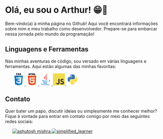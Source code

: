 <!--
**ArthDias/ArthDias** is a ✨ _special_ ✨ repository because its `README.md` (this file) appears on your GitHub profile.

Here are some ideas to get you started:

- 🔭 I’m currently working on ...
- 🌱 I’m currently learning ...
- 👯 I’m looking to collaborate on ...
- 🤔 I’m looking for help with ...
- 💬 Ask me about ...
- 📫 How to reach me: ...
- 😄 Pronouns: ...
- ⚡ Fun fact: ...
-->
  <h1>Olá, eu sou o Arthur! 😁👋</h1>
  <p>Bem-vindo(a) à minha página no Github! Aqui você encontrará informações sobre mim e meu trabalho como desenvolvedor. Prepare-se para embarcar nessa jornada pelo mundo da programação!</p>
  <h2>Linguagens e Ferramentas</h2>
  <p>Nas minhas aventuras de código, sou versado em várias linguagens e ferramentas. Aqui estão algumas das minhas favoritas:</p>
  <ul>
    <p align="left">
      <a href="" target="_blank" rel="noreferrer">
        <img src="https://raw.githubusercontent.com/devicons/devicon/master/icons/css3/css3-original-wordmark.svg" alt="css3" width="40" height="40"/>
      </a>
      <a href="" target="_blank" rel="noreferrer">
        <img src="https://raw.githubusercontent.com/devicons/devicon/master/icons/html5/html5-original-wordmark.svg" alt="html5" width="40" height="40"/>
      </a>
      <a href="https://www.java.com" target="_blank" rel="noreferrer">
        <img src="https://raw.githubusercontent.com/devicons/devicon/master/icons/java/java-original.svg" alt="java" width="40" height="40"/>
      </a>
      <a href="https://developer.mozilla.org/en-US/docs/Web/JavaScript" target="_blank" rel="noreferrer">
        <img src="https://raw.githubusercontent.com/devicons/devicon/master/icons/javascript/javascript-original.svg" alt="javascript" width="40" height="40"/>
      </a>
      <a href="https://www.python.org" target="_blank" rel="noreferrer">
        <img src="https://raw.githubusercontent.com/devicons/devicon/master/icons/python/python-original.svg" alt="python" width="40" height="40"/>
      </a>
    </p>
  </ul>
  <h2>Contato</h2>
  <p>Quer bater um papo, discutir ideias ou simplesmente me conhecer melhor? Fique à vontade para entrar em contato comigo por meio das seguintes redes sociais:</p>
  <ul>
      <a href="https://www.linkedin.com/in/arthur-ferreira-dias-513046234/">
        <i class="fab fa-linkedin"></i>
        <img align="center" src="https://raw.githubusercontent.com/rahuldkjain/github-profile-readme-generator/master/src/images/icons/Social/linked-in-alt.svg" alt="ashutosh mishra" height="30" width="40" />
      </a>
      <a href="https://instagram.com/arthdiass?igshid=OGQ5ZDc2ODk2ZA==">
        <i class="fab fa-instagram"></i>
        <img align="center" src="https://raw.githubusercontent.com/rahuldkjain/github-profile-readme-generator/master/src/images/icons/Social/instagram.svg" alt="simplified_learner" height="30" width="40" />
      </a>
  </ul>
